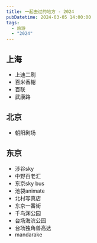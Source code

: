 ```yaml
---
title: 一起去过的地方 - 2024
pubDatetime: 2024-03-05 14:00:00
tags:
  - 旅游
  - "2024"
---
```


## 上海

- 上迪二刷
- 百米香榭
- 百联
- 武康路

## 北京

- 朝阳剧场

## 东京

- 涉谷sky
- 中野百老汇
- 东京sky bus
- 池袋animate
- 北村写真店
- 东京一番街
- 千鸟渊公园
- 台场海滨公园
- 台场独角兽高达
- mandarake
